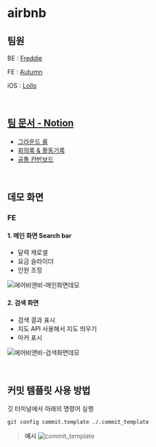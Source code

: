 # airbnb

## 팀원

BE : [Freddie](https://github.com/Dae-Hwa)

FE : [Autumn](https://github.com/dyongdi)

iOS : [Lollo](https://github.com/eeeesong)

<br>

## [팀 문서 - Notion](https://www.notion.so/fbd593eec9eb47e982654683620cf341)

- [그라운드 룰](https://www.notion.so/Rules-e3dcc1cfa69d481db8cd4c64323b44d2)
- [회의록 & 활동기록](https://www.notion.so/ebae396daede4c3c8cabe71d0a4c52ce?v=0f34b48f44c349a2b57ec76681312ca6)
- [공통 칸반보드](https://www.notion.so/a0d8e6f0d3e74793bf9bb65859cc4335?v=f7827a2eff3f46ccbcaa49b804d02a6b)

<br>

## 데모 화면

### FE

#### 1. 메인 화면 Search bar

- 달력 캐로셀
- 요금 슬라이더
- 인원 조정

![에어비앤비-메인화면데모](https://user-images.githubusercontent.com/60209518/123978902-35595e00-d9fb-11eb-902d-9256bc583309.gif)

#### 2. 검색 화면

- 검색 결과 표시
- 지도 API 사용해서 지도 띄우기
- 마커 표시

![에어비앤비-검색화면데모](https://user-images.githubusercontent.com/60209518/123979582-cfb9a180-d9fb-11eb-882d-19e28c7b0f5a.gif)


<br>

## 커밋 템플릿 사용 방법

깃 터미널에서 아래의 명령어 실행

```shell
git config commit.template ./.commit_template
```

> **예시**
  ![commit_template](https://user-images.githubusercontent.com/24666330/118772258-7fa8d480-b8be-11eb-893f-73b904094e0c.png)

<br>

